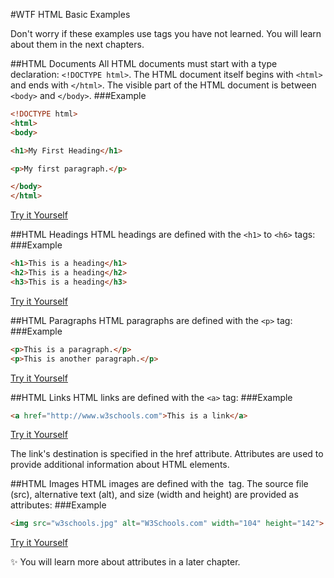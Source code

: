 #WTF HTML Basic Examples

Don't worry if these examples use tags you have not learned.
You will learn about them in the next chapters.

##HTML Documents
All HTML documents must start with a type declaration: ```<!DOCTYPE html>```.
The HTML document itself begins with ```<html>``` and ends with ```</html>```.
The visible part of the HTML document is between ```<body>``` and ```</body>```.
###Example
```html
<!DOCTYPE html>
<html>
<body>

<h1>My First Heading</h1>

<p>My first paragraph.</p>

</body>
</html>
```
<a class="jsbin-embed" href="http://jsbin.com/lowoxu/embed?html,output">Try it Yourself</a><script src="http://static.jsbin.com/js/embed.min.js?3.35.9"></script>

##HTML Headings
HTML headings are defined with the ```<h1>``` to ```<h6>``` tags:
###Example
```html
<h1>This is a heading</h1>
<h2>This is a heading</h2>
<h3>This is a heading</h3>
```
<a class="jsbin-embed" href="http://jsbin.com/lowoxu/embed?html,output">Try it Yourself</a><script src="http://static.jsbin.com/js/embed.min.js?3.35.9"></script>

##HTML Paragraphs
HTML paragraphs are defined with the ```<p>``` tag:
###Example
```html
<p>This is a paragraph.</p>
<p>This is another paragraph.</p>
```
<a class="jsbin-embed" href="http://jsbin.com/lowoxu/embed?html,output">Try it Yourself</a><script src="http://static.jsbin.com/js/embed.min.js?3.35.9"></script>

##HTML Links
HTML links are defined with the ```<a>``` tag:
###Example
```html
<a href="http://www.w3schools.com">This is a link</a>
```
<a class="jsbin-embed" href="http://jsbin.com/lowoxu/embed?html,output">Try it Yourself</a><script src="http://static.jsbin.com/js/embed.min.js?3.35.9"></script>

The link's destination is specified in the href attribute. 
Attributes are used to provide additional information about HTML elements.

##HTML Images
HTML images are defined with the <img> tag.
The source file (src), alternative text (alt), and size (width and height) are provided as attributes:
###Example
```html
<img src="w3schools.jpg" alt="W3Schools.com" width="104" height="142">
```
<a class="jsbin-embed" href="http://jsbin.com/lowoxu/embed?html,output">Try it Yourself</a><script src="http://static.jsbin.com/js/embed.min.js?3.35.9"></script>

:sparkles: You will learn more about attributes in a later chapter.
